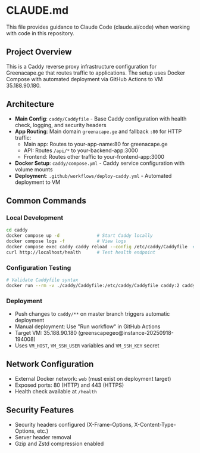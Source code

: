 # CLAUDE.md

This file provides guidance to Claude Code (claude.ai/code) when working with code in this repository.

## Project Overview
This is a Caddy reverse proxy infrastructure configuration for Greenacape.ge that routes traffic to applications. The setup uses Docker Compose with automated deployment via GitHub Actions to VM 35.188.90.180.

## Architecture
- **Main Config**: `caddy/Caddyfile` - Base Caddy configuration with health check, logging, and security headers
- **App Routing**: Main domain `greenacape.ge` and fallback `:80` for HTTP traffic:
  - Main app: Routes to your-app-name:80 for greenacape.ge
  - API: Routes `/api/*` to your-backend-app:3000
  - Frontend: Routes other traffic to your-frontend-app:3000
- **Docker Setup**: `caddy/compose.yml` - Caddy service configuration with volume mounts
- **Deployment**: `.github/workflows/deploy-caddy.yml` - Automated deployment to VM

## Common Commands

### Local Development
```bash
cd caddy
docker compose up -d              # Start Caddy locally
docker compose logs -f            # View logs
docker compose exec caddy caddy reload --config /etc/caddy/Caddyfile  # Reload config
curl http://localhost/health      # Test health endpoint
```

### Configuration Testing
```bash
# Validate Caddyfile syntax
docker run --rm -v ./caddy/Caddyfile:/etc/caddy/Caddyfile caddy:2 caddy validate --config /etc/caddy/Caddyfile
```

### Deployment
- Push changes to `caddy/**` on master branch triggers automatic deployment
- Manual deployment: Use "Run workflow" in GitHub Actions
- Target VM: 35.188.90.180 (greenscapegeo@instance-20250918-194008)
- Uses `VM_HOST`, `VM_SSH_USER` variables and `VM_SSH_KEY` secret

## Network Configuration
- External Docker network: `web` (must exist on deployment target)
- Exposed ports: 80 (HTTP) and 443 (HTTPS)
- Health check available at `/health`

## Security Features
- Security headers configured (X-Frame-Options, X-Content-Type-Options, etc.)
- Server header removal
- Gzip and Zstd compression enabled